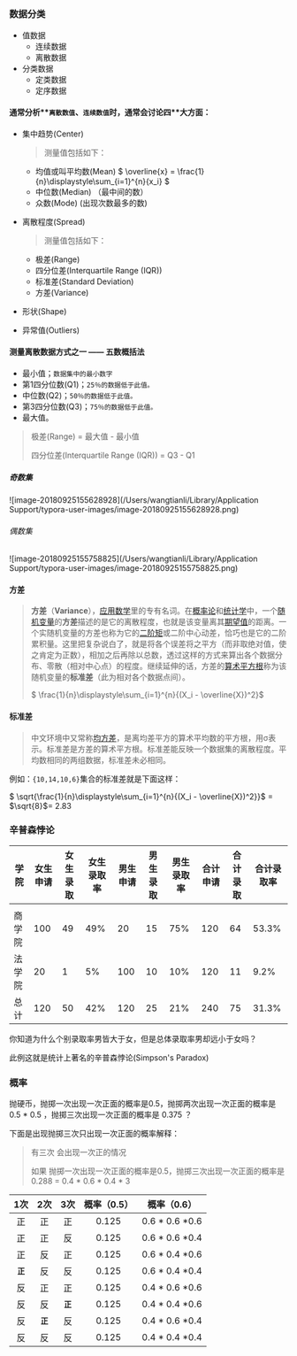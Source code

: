 # 

### 数据分类

- 值数据
  - 连续数据
  - 离散数据
- 分类数据
  - 定类数据
  - 定序数据

#### 通常分析**`离散数值`**、**`连续数值`**时，通常会讨论**四**大方面：

- 集中趋势(Center)

  > 测量值包括如下：

  - 均值或叫平均数(Mean)  $ \overline{x} = \frac{1}{n}\displaystyle\sum_{i=1}^{n}{x_i} $
  - 中位数(Median) （最中间的数）
  - 众数(Mode) (出现次数最多的数)

- 离散程度(Spread)

  > 测量值包括如下：

  - 极差(Range)
  - 四分位差(Interquartile Range (IQR))
  - 标准差(Standard Deviation)
  - 方差(Variance)

- 形状(Shape)

- 异常值(Outliers)



#### 测量离散数据方式之一 —— 五数概括法

- 最小值；`数据集中的最小数字`
- 第1四分位数(Q1)；`25％的数据低于此值。`
- 中位数(Q2)；`50％的数据低于此值。`
- 第3四分位数(Q3)；`75％的数据低于此值。`
- 最大值。

> 极差(Range) = 最大值 - 最小值
>
> 四分位差(Interquartile Range (IQR)) = Q3 - Q1

##### 奇数集

![image-20180925155628928](/Users/wangtianli/Library/Application Support/typora-user-images/image-20180925155628928.png)

###### 偶数集

![image-20180925155758825](/Users/wangtianli/Library/Application Support/typora-user-images/image-20180925155758825.png)

#### 方差

> **方差**（**Variance**），[应用数学](https://zh.wikipedia.org/wiki/%E6%87%89%E7%94%A8%E6%95%B8%E5%AD%B8)里的专有名词。在[概率论](https://zh.wikipedia.org/wiki/%E6%A6%82%E7%8E%87%E8%AE%BA)和[统计学](https://zh.wikipedia.org/wiki/%E7%BB%9F%E8%AE%A1%E5%AD%A6)中，一个[随机变量](https://zh.wikipedia.org/wiki/%E9%9A%8F%E6%9C%BA%E5%8F%98%E9%87%8F)的**方差**描述的是它的离散程度，也就是该变量离其[期望值](https://zh.wikipedia.org/wiki/%E6%9C%9F%E6%9C%9B%E5%80%BC)的距离。一个实随机变量的方差也称为它的[二阶矩](https://zh.wikipedia.org/wiki/%E7%9F%A9_(%E6%95%B8%E5%AD%B8))或二阶中心动差，恰巧也是它的二阶累积量。这里把复杂说白了，就是将各个误差将之平方（而非取绝对值，使之肯定为正数），相加之后再除以总数，透过这样的方式来算出各个数据分布、零散（相对中心点）的程度。继续延伸的话，方差的[算术平方根](https://zh.wikipedia.org/wiki/%E7%AE%97%E6%9C%AF%E5%B9%B3%E6%96%B9%E6%A0%B9)称为该随机变量的**标准差**（此为相对各个数据点间）。
>
> $ \frac{1}{n}\displaystyle\sum_{i=1}^{n}{(X_i - \overline{X})^2}$ 

#### 标准差

> 中文环境中又常称[均方差](https://baike.baidu.com/item/%E5%9D%87%E6%96%B9%E5%B7%AE/5458588)，是离均差平方的算术平均数的平方根，用σ表示。标准差是方差的算术平方根。标准差能反映一个数据集的离散程度。平均数相同的两组数据，标准差未必相同。

例如：`{10,14,10,6}`集合的标准差就是下面这样：

$ \sqrt{\frac{1}{n}\displaystyle\sum_{i=1}^{n}{(X_i - \overline{X})^2}}$ =  $\sqrt{8}$= 2.83  

### 辛普森悖论



| 学院   | 女生申请 | 女生录取 | 女生录取率 | 男生申请 | 男生录取 | 男生录取率 | 合计申请 | 合计录取 | 合计录取率 |
| ------ | -------- | -------- | ---------- | -------- | -------- | ---------- | -------- | -------- | ---------- |
|        |          |          |            |          |          |            |          |          |            |
| 商学院 | 100      | 49       | 49%        | 20       | 15       | 75%        | 120      | 64       | 53.3%      |
| 法学院 | 20       | 1        | 5%         | 100      | 10       | 10%        | 120      | 11       | 9.2%       |
| 总计   | 120      | 50       | 42%        | 120      | 25       | 21%        | 240      | 75       | 31.3%      |

你知道为什么个别录取率男皆大于女，但是总体录取率男却远小于女吗？

此例这就是统计上著名的辛普森悖论(Simpson's Paradox)



### 概率

抛硬币，抛掷一次出现一次正面的概率是0.5，抛掷两次出现一次正面的概率是 0.5 * 0.5 ，抛掷三次出现一次正面的概率是 0.375 ？

下面是出现抛掷三次只出现一次正面的概率解释： 

> 有三次 会出现一次正的情况
>
> 如果 抛掷一次出现一次正面的概率是0.5，抛掷三次出现一次正面的概率是0.288 = 0.4 * 0.6 * 0.4 * 3

|   1次    |   2次    |   3次    | 概率（0.5） | 概率（0.6）    |
| :------: | :------: | :------: | :---------: | -------------- |
|    正    |    正    |    正    |    0.125    | 0.6 * 0.6 *0.6 |
|    正    |    正    |    反    |    0.125    | 0.6 * 0.6 *0.4 |
|    正    |    反    |    正    |    0.125    | 0.6 * 0.4 *0.6 |
| **`正`** |    反    |    反    |    0.125    | 0.6 * 0.4 *0.4 |
|    反    |    正    |    正    |    0.125    | 0.4 * 0.6 *0.6 |
|    反    |    反    | **`正`** |    0.125    | 0.4 * 0.4 *0.6 |
|    反    | **`正`** |    反    |    0.125    | 0.4 * 0.6 *0.4 |
|    反    |    反    |    反    |    0.125    | 0.4 * 0.4 *0.4 |









